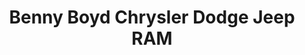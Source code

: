 ---
title: "Benny Boyd Chrysler Dodge Jeep RAM"
url: /andrews/benny-boyd-chrysler-dodge-jeep-ram/
shop: Autohaus
---